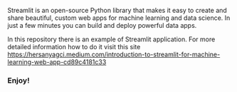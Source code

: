 Streamlit is an open-source Python library that makes it easy to create and share beautiful, custom web apps for machine learning and data science. In just a few minutes you can build and deploy powerful data apps.

In this repository there is an example of Streamlit application. For more detailed information how to do it visit this site https://hersanyagci.medium.com/introduction-to-streamlit-for-machine-learning-web-app-cd89c4181c33

### Enjoy!
